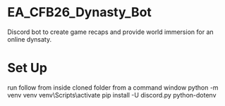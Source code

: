 # EA_CFB26_Dynasty_Bot
Discord bot to create game recaps and provide world immersion for an online dynsaty.


# Set Up
run follow from inside cloned folder from a command window
python -m venv venv
venv\Scripts\activate
pip install -U discord.py python-dotenv
